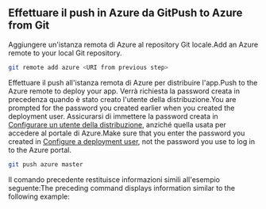 ## <a name="push-to-azure-from-git"></a><span data-ttu-id="6ec71-101">Effettuare il push in Azure da Git</span><span class="sxs-lookup"><span data-stu-id="6ec71-101">Push to Azure from Git</span></span>

<span data-ttu-id="6ec71-102">Aggiungere un'istanza remota di Azure al repository Git locale.</span><span class="sxs-lookup"><span data-stu-id="6ec71-102">Add an Azure remote to your local Git repository.</span></span>

```bash
git remote add azure <URI from previous step>
```

<span data-ttu-id="6ec71-103">Effettuare il push all'istanza remota di Azure per distribuire l'app.</span><span class="sxs-lookup"><span data-stu-id="6ec71-103">Push to the Azure remote to deploy your app.</span></span> <span data-ttu-id="6ec71-104">Verrà richiesta la password creata in precedenza quando è stato creato l'utente della distribuzione.</span><span class="sxs-lookup"><span data-stu-id="6ec71-104">You are prompted for the password you created earlier when you created the deployment user.</span></span> <span data-ttu-id="6ec71-105">Assicurarsi di immettere la password creata in [Configurare un utente della distribuzione](#configure-a-deployment-user), anziché quella usata per accedere al portale di Azure.</span><span class="sxs-lookup"><span data-stu-id="6ec71-105">Make sure that you enter the password you created in [Configure a deployment user](#configure-a-deployment-user), not the password you use to log in to the Azure portal.</span></span>

```bash
git push azure master
```

<span data-ttu-id="6ec71-106">Il comando precedente restituisce informazioni simili all'esempio seguente:</span><span class="sxs-lookup"><span data-stu-id="6ec71-106">The preceding command displays information similar to the following example:</span></span>
